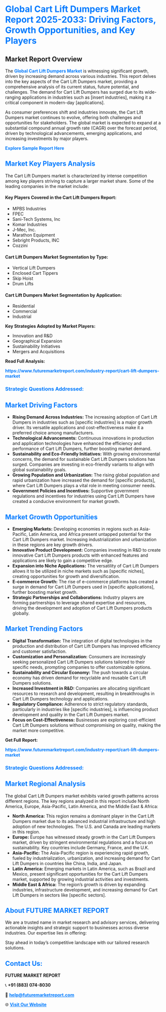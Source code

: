 <h1 style="color: #007BFF;">Global Cart Lift Dumpers Market Report 2025-2033: Driving Factors, Growth Opportunities, and Key Players</h1>

<section id="overview">
<h2>Market Report Overview</h2>
<p>The <a href="https://www.futuremarketreport.com/industry-report/cart-lift-dumpers-market" style="color: #007BFF; text-decoration: none;"><strong>Global Cart Lift Dumpers Market</strong></a> is witnessing significant growth, driven by increasing demand across various industries. This report delves into the key aspects of the Cart Lift Dumpers market, providing a comprehensive analysis of its current status, future potential, and challenges. The demand for Cart Lift Dumpers has surged due to its wide-ranging applications in industries such as [insert industries], making it a critical component in modern-day [applications].</p>
<p>As consumer preferences shift and industries innovate, the Cart Lift Dumpers market continues to evolve, offering both challenges and opportunities for stakeholders. The global market is expected to expand at a substantial compound annual growth rate (CAGR) over the forecast period, driven by technological advancements, emerging applications, and increasing investments by major players.</p>
</section>

<section id="overview">
<p><a href="https://www.futuremarketreport.com/request-sample/reportId=90496" style="color: #007BFF; text-decoration: none;"><strong>Explore Sample Report Here</strong></a></p>
</section>

<section id="key-players">
<h2 style="color: #007BFF;">Market Key Players Analysis</h2>
<p>The Cart Lift Dumpers market is characterized by intense competition among key players striving to capture a larger market share. Some of the leading companies in the market include:</p>
<h4>Key Players Covered in the Cart Lift Dumpers Report:</h4>
<ul><li>MPBS Industries</li><li>FPEC</li><li>Sani-Tech Systems, Inc</li><li>Komar Industries</li><li>J-Mec, Inc.</li><li>Marathon Equipment</li><li>Sebright Products, INC</li><li>Cozzini</li></ul>
<h4>Cart Lift Dumpers Market Segmentation by Type:</h4>
<ul><li>Vertical Lift Dumpers</li><li>Enclosed Cart Tippers</li><li>Skip Hoist</li><li>Drum Lifts</li></ul>

<h4>Cart Lift Dumpers Market Segmentation by Application:</h4>
<ul><li>Residential</li><li>Commercial</li><li>Industrial</li></ul>
<p><strong>Key Strategies Adopted by Market Players:</strong></p>
<ul>
<li>Innovation and R&D</li>
<li>Geographical Expansion</li>
<li>Sustainability Initiatives</li>
<li>Mergers and Acquisitions</li>
</ul>
</section>

<section>
<p><strong>Read Full Analysis: </strong></p><a href="https://www.futuremarketreport.com/industry-report/cart-lift-dumpers-market" style="color: #007BFF; text-decoration: none;"><strong>https://www.futuremarketreport.com/industry-report/cart-lift-dumpers-market</strong></a>
<h3 style="color: #007BFF;">Strategic Questions Addressed:</h3>
</section>

<section id="driving-factors">
<h2 style="color: #007BFF;">Market Driving Factors</h2>
<ul>
<li><strong>Rising Demand Across Industries:</strong> The increasing adoption of Cart Lift Dumpers in industries such as [specific industries] is a major growth driver. Its versatile applications and cost-effectiveness make it a preferred choice among manufacturers.</li>
<li><strong>Technological Advancements:</strong> Continuous innovations in production and application technologies have enhanced the efficiency and performance of Cart Lift Dumpers, further boosting market demand.</li>
<li><strong>Sustainability and Eco-Friendly Initiatives:</strong> With growing environmental concerns, the demand for sustainable Cart Lift Dumpers solutions has surged. Companies are investing in eco-friendly variants to align with global sustainability goals.</li>
<li><strong>Growing Population and Urbanization:</strong> The rising global population and rapid urbanization have increased the demand for [specific products], where Cart Lift Dumpers plays a vital role in meeting consumer needs.</li>
<li><strong>Government Policies and Incentives:</strong> Supportive government regulations and incentives for industries using Cart Lift Dumpers have created a conducive environment for market growth.</li>
</ul>
</section>

<section id="growth-opportunities">
<h2 style="color: #007BFF;">Market Growth Opportunities</h2>
<ul>
<li><strong>Emerging Markets:</strong> Developing economies in regions such as Asia-Pacific, Latin America, and Africa present untapped potential for the Cart Lift Dumpers market. Increasing industrialization and urbanization in these regions are key growth drivers.</li>
<li><strong>Innovative Product Development:</strong> Companies investing in R&D to create innovative Cart Lift Dumpers products with enhanced features and applications are likely to gain a competitive edge.</li>
<li><strong>Expansion into Niche Applications:</strong> The versatility of Cart Lift Dumpers allows it to be utilized in niche markets such as [specific niches], creating opportunities for growth and diversification.</li>
<li><strong>E-commerce Growth:</strong> The rise of e-commerce platforms has created a surge in demand for Cart Lift Dumpers used in [specific applications], further boosting market growth.</li>
<li><strong>Strategic Partnerships and Collaborations:</strong> Industry players are forming partnerships to leverage shared expertise and resources, driving the development and adoption of Cart Lift Dumpers products globally.</li>
</ul>
</section>

<section id="trending-factors">
<h2 style="color: #007BFF;">Market Trending Factors</h2>
<ul>
<li><strong>Digital Transformation:</strong> The integration of digital technologies in the production and distribution of Cart Lift Dumpers has improved efficiency and customer satisfaction.</li>
<li><strong>Customization and Personalization:</strong> Consumers are increasingly seeking personalized Cart Lift Dumpers solutions tailored to their specific needs, prompting companies to offer customizable options.</li>
<li><strong>Sustainability and Circular Economy:</strong> The push towards a circular economy has driven demand for recyclable and reusable Cart Lift Dumpers solutions.</li>
<li><strong>Increased Investment in R&D:</strong> Companies are allocating significant resources to research and development, resulting in breakthroughs in Cart Lift Dumpers technology and applications.</li>
<li><strong>Regulatory Compliance:</strong> Adherence to strict regulatory standards, particularly in industries like [specific industries], is influencing product development and quality in the Cart Lift Dumpers market.</li>
<li><strong>Focus on Cost-Effectiveness:</strong> Businesses are exploring cost-efficient Cart Lift Dumpers solutions without compromising on quality, making the market more competitive.</li>
</ul>
</section>

<section>
<p><strong>Get Full Report: </strong></p><a href="https://www.futuremarketreport.com/industry-report/cart-lift-dumpers-market" style="color: #007BFF; text-decoration: none;"><strong>https://www.futuremarketreport.com/industry-report/cart-lift-dumpers-market</strong></a>
<h3 style="color: #007BFF;">Strategic Questions Addressed:</h3>
</section>


<section id="regional-analysis">
<h2 style="color: #007BFF;">Market Regional Analysis</h2>
<p>The global Cart Lift Dumpers market exhibits varied growth patterns across different regions. The key regions analyzed in this report include North America, Europe, Asia-Pacific, Latin America, and the Middle East & Africa:</p>
<ul>
<li><strong>North America:</strong> This region remains a dominant player in the Cart Lift Dumpers market due to its advanced industrial infrastructure and high adoption of new technologies. The U.S. and Canada are leading markets in this region.</li>
<li><strong>Europe:</strong> Europe has witnessed steady growth in the Cart Lift Dumpers market, driven by stringent environmental regulations and a focus on sustainability. Key countries include Germany, France, and the U.K.</li>
<li><strong>Asia-Pacific:</strong> The Asia-Pacific region is experiencing rapid growth, fueled by industrialization, urbanization, and increasing demand for Cart Lift Dumpers in countries like China, India, and Japan.</li>
<li><strong>Latin America:</strong> Emerging markets in Latin America, such as Brazil and Mexico, present significant opportunities for the Cart Lift Dumpers market, supported by growing industrial activities and investments.</li>
<li><strong>Middle East & Africa:</strong> The region’s growth is driven by expanding industries, infrastructure development, and increasing demand for Cart Lift Dumpers in sectors like [specific sectors].</li>
</ul>
</section>

<footer>
<h2 style="color: #007BFF;">About FUTURE MARKET REPORT</h2>
<p>We are a trusted name in market research and advisory services, delivering actionable insights and strategic support to businesses across diverse industries. Our expertise lies in offering:</p>

<p>Stay ahead in today’s competitive landscape with our tailored research solutions.</p>

<h2 style="color: #007BFF;">Contact Us:</h2>
<p><strong>FUTURE MARKET REPORT</strong></p>
<p>📞 <strong>+91 (883) 074-8030</strong></p>
<p>📧 <strong><a href="mailto:help@futuremarketreport.com" style="color: #007BFF;">help@futuremarketreport.com</a></strong></p>
<p>🌐 <strong><a href="https://www.futuremarketreport.com/" style="color: #007BFF;">Visit Our Website</a></strong></p>
</footer>